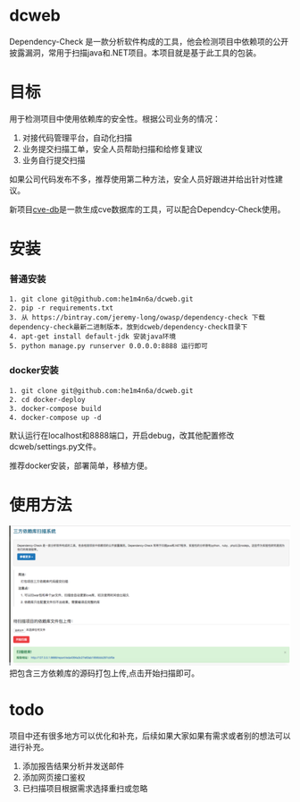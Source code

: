 # dcweb
Dependency-Check 是一款分析软件构成的工具，他会检测项目中依赖项的公开披露漏洞，常用于扫描java和.NET项目。本项目就是基于此工具的包装。

# 目标
用于检测项目中使用依赖库的安全性。根据公司业务的情况：

1. 对接代码管理平台，自动化扫描
2. 业务提交扫描工单，安全人员帮助扫描和给修复建议
3. 业务自行提交扫描

如果公司代码发布不多，推荐使用第二种方法，安全人员好跟进并给出针对性建议。

新项目[cve-db](https://github.com/he1m4n6a/cve-db)是一款生成cve数据库的工具，可以配合Dependcy-Check使用。

# 安装
### 普通安装
```
1. git clone git@github.com:he1m4n6a/dcweb.git
2. pip -r requirements.txt
3. 从 https://bintray.com/jeremy-long/owasp/dependency-check 下载dependency-check最新二进制版本，放到dcweb/dependency-check目录下
4. apt-get install default-jdk 安装java环境
5. python manage.py runserver 0.0.0.0:8888 运行即可
```

### docker安装
```
1. git clone git@github.com:he1m4n6a/dcweb.git
2. cd docker-deploy
3. docker-compose build
4. docker-compose up -d
```

默认运行在localhost和8888端口，开启debug，改其他配置修改dcweb/settings.py文件。

推荐docker安装，部署简单，移植方便。

# 使用方法
![](screen.png)
把包含三方依赖库的源码打包上传,点击开始扫描即可。

# todo
项目中还有很多地方可以优化和补充，后续如果大家如果有需求或者别的想法可以进行补充。

1. 添加报告结果分析并发送邮件
2. 添加网页接口鉴权
3. 已扫描项目根据需求选择重扫或忽略
